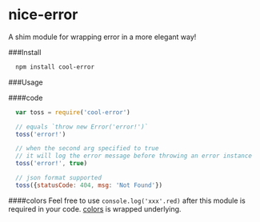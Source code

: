 nice-error
==========

A shim module for wrapping error in a more elegant way!

###Install
```sh
  npm install cool-error
```

###Usage

####code
```javascript
  var toss = require('cool-error')

  // equals `throw new Error('error!')`
  toss('error!')

  // when the second arg specified to true
  // it will log the error message before throwing an error instance
  toss('error!', true)

  // json format supported
  toss({statusCode: 404, msg: 'Not Found'})
```

####colors
Feel free to use ```console.log('xxx'.red)``` after this module is required in your code. [colors](https://github.com/Marak/colors.js) is wrapped underlying.


